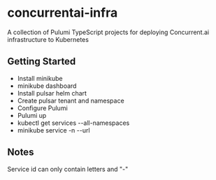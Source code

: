 # concurrentai-infra

A collection of Pulumi TypeScript projects for deploying Concurrent.ai infrastructure to Kubernetes

## Getting Started

- Install minikube
- minikube dashboard
- Install pulsar helm chart
- Create pulsar tenant and namespace
- Configure Pulumi
- Pulumi up
- kubectl get services --all-namespaces
- minikube service -n <org-namespace> <service-name> --url

## Notes

Service id can only contain letters and "-"
